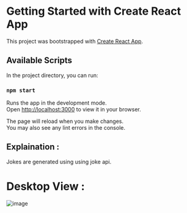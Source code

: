 # Getting Started with Create React App

This project was bootstrapped with [Create React App](https://github.com/facebook/create-react-app).

## Available Scripts

In the project directory, you can run:

### `npm start`

Runs the app in the development mode.\
Open [http://localhost:3000](http://localhost:3000) to view it in your browser.

The page will reload when you make changes.\
You may also see any lint errors in the console.

## Explaination :
Jokes are generated using using joke api.

# Desktop View :

![image](https://res.cloudinary.com/dboa7dqkl/image/upload/v1682229803/Screenshot_2023-04-23_113231_lhxs3v.png)
